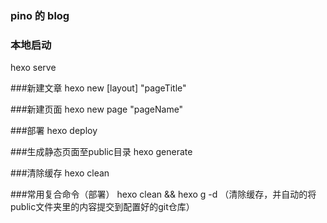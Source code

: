 ### pino 的 blog

### 本地启动
hexo serve

###新建文章
hexo new [layout] "pageTitle"

###新建页面
hexo new page "pageName"

###部署
hexo deploy

###生成静态页面至public目录
hexo generate

###清除缓存
hexo clean

###常用复合命令（部署）
hexo clean && hexo g -d
（清除缓存，并自动的将public文件夹里的内容提交到配置好的git仓库）
